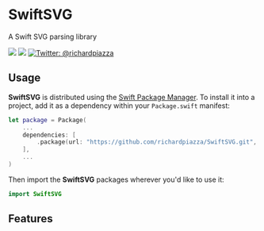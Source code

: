 # SwiftSVG

A Swift SVG parsing library

<p>
  <img src="https://github.com/richardpiazza/SwiftSVG/workflows/Swift/badge.svg?branch=master" />
  <img src="https://img.shields.io/badge/Swift-5.2-orange.svg" />
  <a href="https://twitter.com/richardpiazza">
    <img src="https://img.shields.io/badge/twitter-@richardpiazza-blue.svg?style=flat" alt="Twitter: @richardpiazza" />
  </a>
</p>

## Usage

**SwiftSVG** is distributed using the [Swift Package Manager](https://swift.org/package-manager). To install it into a project, add it as a dependency within your `Package.swift` manifest:

```swift
let package = Package(
    ...
    dependencies: [
        .package(url: "https://github.com/richardpiazza/SwiftSVG.git", from: "0.7.0")
    ],
    ...
)
```

Then import the **SwiftSVG** packages wherever you'd like to use it:

```swift
import SwiftSVG
```

## Features
